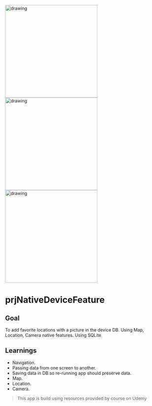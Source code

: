 <img src="https://github.com/user-attachments/assets/67d04aaa-7113-4d1b-9815-1ef244e706df" alt="drawing" width="300"/>
<img src="https://github.com/user-attachments/assets/6c66a70a-83d8-492b-ba4c-ac459163925b" alt="drawing" width="300"/>
<img src="https://github.com/user-attachments/assets/e77427ba-5517-46b4-b2cf-f883d9fe7fa2" alt="drawing" width="300"/>

#  prjNativeDeviceFeature

## Goal
To add favorite locations with a picture in the device DB. 
Using Map, Location, Camera native features.
Using SQLite

## Learnings

* Navigation. 
* Passing data from one screen to another.
* Saving data in DB so re-running app should preserve data. 
* Map.
* Location.
* Camera. 


>This app is build using resources provided by course on Udemy
